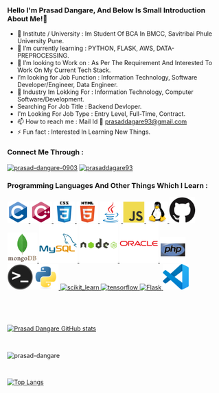 ### Hello I'm Prasad Dangare, And Below Is Small Introduction About Me!👋


- 🔭 Institute / University : Im Student Of BCA In BMCC, Savitribai Phule University Pune.
- 🌱 I’m currently learning : PYTHON, FLASK, AWS, DATA-PREPROCESSING.
- 👯 I’m looking to Work on : As Per The Requirement And Interested To Work On My Current Tech Stack.
- I’m looking for Job Function : Information Technology, Software Developer/Engineer, Data Engineer. 
- 💬 Industry Im Lokking For : Information Technology, Computer Software/Development. 
- Searching For Job Title : Backend Devloper. 
- I'm Looking For Job Type : Entry Level, Full-Time, Contract.
- 📫 How to reach me : <!--[LinkedIn Profile](https://www.linkedin.com/in/prasad-dangare-0903/),--> Mail Id 📧 prasaddagare93@gmail.com
- ⚡ Fun fact : Interested In Learning New Things.


<!-- <h1 align="center">Hi 👋, I'm Prasad VijayKumar Dangare And Here What I'm Lokking For :</h1>
<h3 align="center">Hard Work With Passions And Passionate With Programming...</h3>

<p align="left"> <a href="https://github.com/ryo-ma/github-profile-trophy"><img src="https://github-profile-trophy.vercel.app/?username=prasad-dangare" alt="prasad-dangare" /></a> </p> -->

<!-- <img align = "right" alt = "GIF" src = "second.gif" width="500" height="320" />

- 📄 Institute / University : **Im A Student Of BCA In BMCC, Savitribai Phule University Pune.**

- 👨‍💻 I’m Looking For Job Function : **Information Technology, Software Developer/Engineer, Software Consultant.**

- 👨‍💻 I’m Currently Learning : **C, C++, JAVA, PHP, PYTHON, Python Automation, Machine Learning, JavaScript, NodeJS, MYSQL.**

- 🔭 I'm Looking For Job Type : **Entry Level, Intenship, Full-Time, Contract.**

- 📫 How To Reach Me : Mail Id : prasaddagare93@gmail.com, [LinkedIn Profile](https://www.linkedin.com/in/prasad-dangare-0903/)

- 📄 Industry Im Lokking For : **Information Technology, Computer Software/Development.**

- 🌱 Searching For Job Title : **Full Stack Devloper, Backend Devloper.**

- ⚡ Fun Fact : **Interested In Learning New Things, Reading Books, Love Cooking.** -->

<h3 align="left">Connect Me Through : </h3>
<p align="left">
<a href="https://linkedin.com/in/prasad-dangare-0903" target="blank"><img align="center" src="https://raw.githubusercontent.com/rahuldkjain/github-profile-readme-generator/master/src/images/icons/Social/linked-in-alt.svg" alt="prasad-dangare-0903" height="30" width="40" /></a>
<a href="https://www.hackerrank.com/prasaddagare93" target="blank"><img align="center" src="https://raw.githubusercontent.com/rahuldkjain/github-profile-readme-generator/master/src/images/icons/Social/hackerrank.svg" alt="prasaddagare93" height="30" width="40" /></a>
</p>

<h3 align="left">Programming Languages And Other Things Which I Learn  : </h3>

<p align = "left"> <a href = "https://www.cprogramming.com/" target = "_blank"> <img src = "https://raw.githubusercontent.com/devicons/devicon/master/icons/c/c-original.svg" alt = "c" width = "50" height = "50"/> </a>  <a href="https://www.w3schools.com/cpp/" target="_blank"> <img src="https://raw.githubusercontent.com/devicons/devicon/master/icons/cplusplus/cplusplus-original.svg" alt="cplusplus" width="50" height="50"/> </a> <a href="https://www.w3schools.com/css/" target="_blank"> <img src="https://raw.githubusercontent.com/devicons/devicon/master/icons/css3/css3-original-wordmark.svg" alt="css3" width="50" height="50"/> </a> <a href="https://www.w3.org/html/" target="_blank"> <img src="https://raw.githubusercontent.com/devicons/devicon/master/icons/html5/html5-original-wordmark.svg" alt="html5" width="50" height="50"/> </a> <a href="https://www.java.com" target="_blank"> <img src="https://raw.githubusercontent.com/devicons/devicon/master/icons/java/java-original.svg" alt="java" width="50" height="50"/> </a> <a href="https://developer.mozilla.org/en-US/docs/Web/JavaScript" target="_blank"> <img src="https://raw.githubusercontent.com/devicons/devicon/master/icons/javascript/javascript-original.svg" alt="javascript" width="50" height="50"/> </a> <a href="https://www.linux.org/" target="_blank"> <img src="https://raw.githubusercontent.com/devicons/devicon/master/icons/linux/linux-original.svg" alt="linux" width="50" height="50"/> <a href="https://docs.github.com/en" target="_blank"> <img src="https://raw.githubusercontent.com/github/explore/78df643247d429f6cc873026c0622819ad797942/topics/github/github.png" alt="Github" width="60" height="60"/> </a> <br> <a href="https://www.mongodb.com/" target="_blank"> <img src="https://raw.githubusercontent.com/devicons/devicon/master/icons/mongodb/mongodb-original-wordmark.svg" alt="mongodb" width="70" height="70"/> </a> <a href="https://www.mysql.com/" target="_blank"> <img src="https://raw.githubusercontent.com/devicons/devicon/master/icons/mysql/mysql-original-wordmark.svg" alt="mysql" width="90" height="90"/> </a> <a href="https://nodejs.org" target="_blank"> <img src="https://raw.githubusercontent.com/devicons/devicon/master/icons/nodejs/nodejs-original-wordmark.svg" alt="nodejs" width="90" height="90"/> </a> <a href="https://www.oracle.com/" target="_blank"> <img src="https://raw.githubusercontent.com/devicons/devicon/master/icons/oracle/oracle-original.svg" alt="oracle" width="90" height="90"/> </a> <a href="https://www.php.net" target="_blank"> <img src="https://raw.githubusercontent.com/devicons/devicon/master/icons/php/php-original.svg" alt="php" width="60" height="60"/> </a> <br> <a href="https://www.python.org" target="_blank"> <img src="https://raw.githubusercontent.com/devicons/devicon/master/icons/python/python-original.svg" alt="python" width="60" height="60"/> </a> <a href="https://scikit-learn.org/" target="_blank"> <img src="https://upload.wikimedia.org/wikipedia/commons/0/05/Scikit_learn_logo_small.svg" alt="scikit_learn" width="60" height="60"/> </a> <a href="https://www.tensorflow.org" target="_blank"> <img src="https://www.vectorlogo.zone/logos/tensorflow/tensorflow-icon.svg" alt="tensorflow" width="60" height="60"/> <a href="https://flask.palletsprojects.com/en/2.0.x/" target="_blank"> <img src="https://flask.palletsprojects.com/en/2.0.x/_static/flask-icon.png" alt="Flask" width="60" height="60"/> </a> </a> <a href="https://code.visualstudio.com/docs" target="_blank"> <img src="https://raw.githubusercontent.com/github/explore/80688e429a7d4ef2fca1e82350fe8e3517d3494d/topics/visual-studio-code/visual-studio-code.png" alt="visual-studio-code" width="60" height="60"/> </a> <a href="https://docs.microsoft.com/en-us/windows/terminal/" target="_blank"> <img align ="left" src="https://raw.githubusercontent.com/github/explore/80688e429a7d4ef2fca1e82350fe8e3517d3494d/topics/terminal/terminal.png" alt="Terminal" width="60" height="60"/> </a></p> <br><br><br>

<!---<br><p><img align="left" src="https://github-readme-stats.vercel.app/api/top-langs?username=prasad-dangare&show_icons=true&locale=en&layout=compact" alt="prasad-dangare" /></p><br> -->

[![Prasad Dangare GitHub stats](https://github-readme-stats.vercel.app/api?username=prasad-dangare&show_icons=true&theme=highcontrast)](https://github.com/anuraghazra/github-readme-stats)

<br><p><img align="center" src="https://github-readme-streak-stats.herokuapp.com/?user=prasad-dangare&theme=highcontrast" alt="prasad-dangare" /></p><br>

[![Top Langs](https://github-readme-stats.vercel.app/api/top-langs/?username=prasad-dangare&layout=compact&theme=highcontrast)](https://github.com/anuraghazra/github-readme-stats)

<!---<br><p>&nbsp;<img align="right" src="https://github-readme-stats.vercel.app/api?username=prasad-dangare&show_icons=true&locale=en" alt="prasad-dangare" /></p><br> -->

